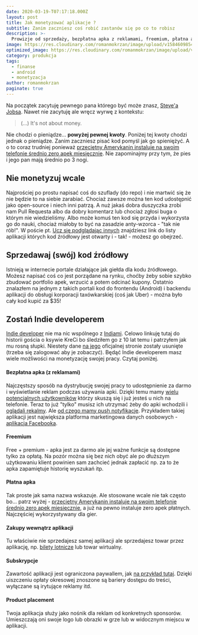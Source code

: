 ```yaml
---
date: 2020-03-19-T07:17:18.000Z
layout: post
title: Jak monetyzować aplikacje ?
subtitle: Zanim zaczniesz coś robić zastanów się po co to robisz
description: >-
  Prowizje od sprzedaży, bezpłatna apka z reklamami, freemium, płatna apka, zakupy wewnątrz aplikacji, subskrypcje, sponsoring
image: https://res.cloudinary.com/romanmokrzan/image/upload/v1584609854/plny_duzy_scuuma.jpg
optimized_image: https://res.cloudinary.com/romanmokrzan/image/upload/v1584647273/plny_maly_yvxvqa.jpg
category: produkcja
tags:
  - finanse
  - android
  - monetyzacja
author: romanmokrzan
paginate: true
---
```

Na początek zacytuję pewnego pana którego być może znasz, [Steve'a Jobsa](https://en.wikiquote.org/wiki/Steve_Jobs). Nawet nie zacytuję ale wręcz wyrwę z kontekstu:

> (...) It's not about money.

Nie chodzi o pieniądze... **powyżej pewnej kwoty**. Poniżej tej kwoty chodzi jednak o pieniądze.
Zanim zaczniesz pisać kod pomyśl jak go spieniężyć. A o to coraz trudniej ponieważ [przeciętny Amerykanin instaluje na swoim telefonie średnio zero apek miesięcznie](https://blog.branch.io/no-americans-do-not-install-an-average-of-zero-apps-per-month/). Nie zapominajmy przy tym, że pies i jego pan mają średnio po 3 nogi.
## Nie monetyzuj wcale
Najprościej po prostu napisać coś do szuflady (do repo) i nie martwić się że nie będzie to na siebie zarabiać. Chociaż zawsze można ten kod udostępnić jako open-source i niech inni patrzą. A nuż jakaś dobra duszyczka zrobi nam Pull Requesta albo da dobry komentarz lub chociaż zgłosi buga o którym nie wiedzieliśmy. Albo może komuś ten kod się przyda i wykorzysta go do nauki, chociaż miałoby to być na zasadzie anty-wzorca - "tak nie rób!". W poście pt. [Ucz się podglądając innych](http://sigma.ngo/android0/open-source/) znajdziesz link do listy aplikacji których kod źródłowy jest otwarty i - tak! - możesz go obejrzeć.
## Sprzedawaj (swój) kod źródłowy
Istnieją w internecie portale działające jak giełda dla kodu źródłowego. Możesz napisać coś co jest porządane na rynku, choćby żeby sobie szybko zbudować portfolio apek, wrzucić a potem odcinać kupony. Ostatnio znalazłem na jednym z takich portali kod do frontendu (Android) i backendu aplikacji do obsługi korporacji taxówkarskiej (coś jak Uber) - można było cały kod kupić za $35!
## Zostań Indie developerem
[Indie developer](https://www.geek.com/mobile/indie-android-developer-shows-free-apps-can-generate-1000-monthly-1293675/) nie ma nic wspólnego z [Indiami](https://pl.wikipedia.org/wiki/Indie). Celowo linkuję tutaj do historii gościa o ksywie KreCi bo śledziłem go z 10 lat temu i patrzyłem jak mu rosną słupki. Niestety dane [na jego](https://www.kreci.net/) oficjalnej stronie zostały usunięte (trzeba się zalogować aby je zobaczyć). Będąć Indie developerem masz wiele możliwości na monetyzację swojej pracy. Czytaj poniżej.
#### Bezpłatna apka (z reklamami)
Najczęstszy sposób na dystrybucję swojej pracy to udostępnienie za darmo i wyświetlanie reklam podczas używania apki. Dzięki temu mamy [wielu potencjalnych użytkowników](https://memy.pl/q/OAyak_8gV) którzy skuszą się i już jesteś u nich na telefonie. Teraz to już "tylko" musisz ich utrzymać żeby do apki wchodzili i [oglądali rekalmy](https://www.youtube.com/watch?v=o1UyAwrNVJQ). Ale [od czego mamy push notyfikacje](https://blog.getsocial.im/getting-the-most-out-of-push-notifications-to-improve-user-retention/). Przykładem takiej aplikacji jest największa platforma marketingowa danych osobowych - [aplikacja Facebooka](https://play.google.com/store/apps/details?id=com.facebook.katana&hl=pl).
#### Freemium
Free + premium - apka jest za darmo ale jej ważne funkcje są dostępne tylko za opłatą. Na pozór można się bez nich obyć ale po dłuższym użytkowaniu klient powinien sam zachcieć jednak zapłacić np. za to że apka zapamiętuje historię wyszukań itp.
#### Płatna apka
Tak proste jak sama nazwa wskazuje. Ale stosowane wcale nie tak często bo... patrz wyżej - [przeciętny Amerykanin instaluje na swoim telefonie średnio zero apek miesięcznie](https://blog.branch.io/no-americans-do-not-install-an-average-of-zero-apps-per-month/), a już na pewno instaluje zero apek płatnych. Najczęściej wykorzystywany dla gier.
#### Zakupy wewnątrz aplikacji
Tu właściwie nie sprzedajesz samej aplikacji ale sprzedajesz towar przez aplikację, np. [bilety lotnicze](https://play.google.com/store/apps/details?id=com.wizzair.WizzAirApp&hl=pl) lub towar wirtualny.
#### Subskrypcje
Zawartość aplikacji jest ograniczona paywallem, jak [na przykład tutaj](https://audycje.tokfm.pl/premium). Dzięki uiszczeniu opłaty okresowej znoszone są bariery dostępu do treści, wyłączane są irytujące reklamy itd.
#### Product placement
Twoja aplikacja służy jako nośnik dla reklam od konkretnych sponsorów. Umieszczają oni swoje logo lub obrazki w grze lub w widocznym miejscu w aplikacji.
